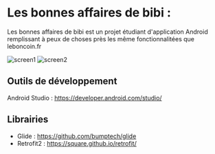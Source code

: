 # Les bonnes affaires de bibi :

Les bonnes affaires de bibi est un projet étudiant d'application Android remplissant à peux de choses près les même fonctionnalitées que leboncoin.fr 

![screen1](https://cdn.discordapp.com/attachments/266953688801738752/441980844093997086/Screenshot_20180504-171037.png)
![screen2](https://cdn.discordapp.com/attachments/266953688801738752/441980826784235521/Screenshot_20180504-171107.png)

## Outils de développement

Android Studio : <https://developer.android.com/studio/>

## Librairies 

* Glide : https://github.com/bumptech/glide
* Retrofit2 : https://square.github.io/retrofit/
